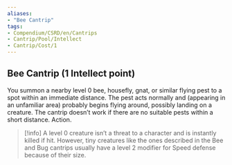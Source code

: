 ```yaml
---
aliases:
- "Bee Cantrip"
tags:
- Compendium/CSRD/en/Cantrips
- Cantrip/Pool/Intellect
- Cantrip/Cost/1
---
```


## Bee Cantrip (1 Intellect point)
You summon a nearby level 0 bee, housefly, gnat, or similar flying pest to a spot within an immediate distance. The pest acts normally and (appearing in an unfamiliar area) probably begins flying around, possibly landing on a creature. The cantrip doesn’t work if there are no suitable pests within a short distance. Action. 
>[!info]
>A level 0 creature isn’t a threat to a character and is instantly killed if hit. However, tiny creatures like the ones described in the Bee and Bug cantrips usually have a level 2 modifier for Speed defense because of their size.
